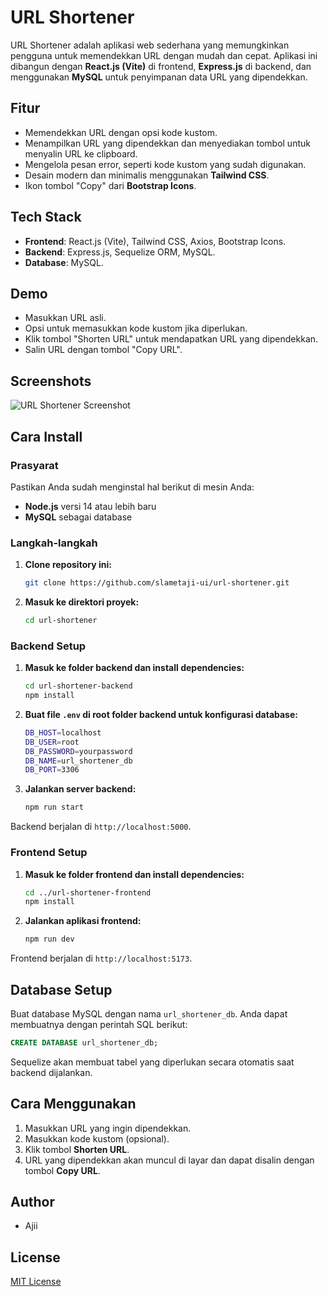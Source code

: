 # URL Shortener

URL Shortener adalah aplikasi web sederhana yang memungkinkan pengguna untuk memendekkan URL dengan mudah dan cepat. Aplikasi ini dibangun dengan **React.js (Vite)** di frontend, **Express.js** di backend, dan menggunakan **MySQL** untuk penyimpanan data URL yang dipendekkan.

## Fitur

- Memendekkan URL dengan opsi kode kustom.
- Menampilkan URL yang dipendekkan dan menyediakan tombol untuk menyalin URL ke clipboard.
- Mengelola pesan error, seperti kode kustom yang sudah digunakan.
- Desain modern dan minimalis menggunakan **Tailwind CSS**.
- Ikon tombol "Copy" dari **Bootstrap Icons**.

## Tech Stack

- **Frontend**: React.js (Vite), Tailwind CSS, Axios, Bootstrap Icons.
- **Backend**: Express.js, Sequelize ORM, MySQL.
- **Database**: MySQL.

## Demo

- Masukkan URL asli.
- Opsi untuk memasukkan kode kustom jika diperlukan.
- Klik tombol "Shorten URL" untuk mendapatkan URL yang dipendekkan.
- Salin URL dengan tombol "Copy URL".

## Screenshots


![URL Shortener Screenshot](https://i.imgur.com/vV9vlOx.png "welcome")

## Cara Install

### Prasyarat

Pastikan Anda sudah menginstal hal berikut di mesin Anda:

- **Node.js** versi 14 atau lebih baru
- **MySQL** sebagai database

### Langkah-langkah

1. **Clone repository ini:**

   ```bash
   git clone https://github.com/slametaji-ui/url-shortener.git
   ```
2. **Masuk ke direktori proyek:**

   ```bash
   cd url-shortener
   ```

### Backend Setup

1. **Masuk ke folder backend dan install dependencies:**

   ```bash
   cd url-shortener-backend
   npm install
   ```
2. **Buat file `.env` di root folder backend untuk konfigurasi database:**

   ```bash
   DB_HOST=localhost
   DB_USER=root
   DB_PASSWORD=yourpassword
   DB_NAME=url_shortener_db
   DB_PORT=3306
   ```
3. **Jalankan server backend:**

   ```bash
   npm run start
   ```

Backend berjalan di `http://localhost:5000`.

### Frontend Setup

1. **Masuk ke folder frontend dan install dependencies:**

   ```bash
   cd ../url-shortener-frontend
   npm install
   ```
2. **Jalankan aplikasi frontend:**

   ```bash
   npm run dev
   ```

Frontend berjalan di `http://localhost:5173`.

## Database Setup

Buat database MySQL dengan nama `url_shortener_db`. Anda dapat membuatnya dengan perintah SQL berikut:

```sql
CREATE DATABASE url_shortener_db;
```

Sequelize akan membuat tabel yang diperlukan secara otomatis saat backend dijalankan.

## Cara Menggunakan

1. Masukkan URL yang ingin dipendekkan.
2. Masukkan kode kustom (opsional).
3. Klik tombol **Shorten URL**.
4. URL yang dipendekkan akan muncul di layar dan dapat disalin dengan tombol **Copy URL**.

## Author

- Ajii

## License

[MIT License](LICENSE)
